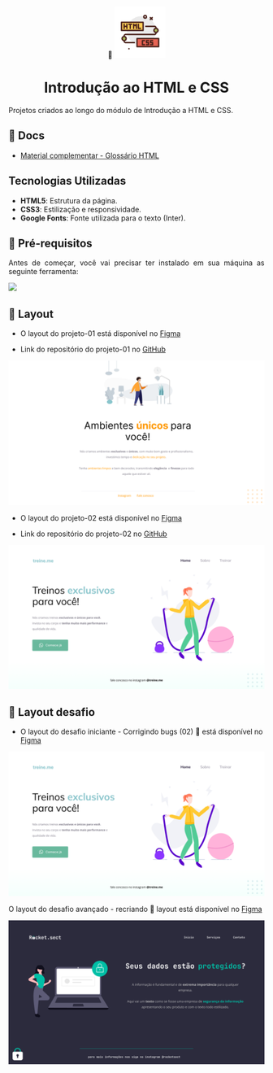 <div align="center">
  <div>
    🔗 <img src="https://github.com/Gelzieny/formacao-explorer/blob/main/html_introduction/image/image.png?raw=true" alt="Logo do html e css" width="100px"/> 
  </div>
  <h1>Introdução ao HTML e CSS</h1>
</div>

<p align="justify">Projetos criados ao longo do módulo de Introdução a HTML e CSS.</p>

## 📜 Docs

- [Material complementar - Glossário HTML](https://efficient-sloth-d85.notion.site/Principais-elementos-HTML-da8b750fee5b49f2923fdc35b1c921fc)

## Tecnologias Utilizadas

- **HTML5**: Estrutura da página.
- **CSS3**: Estilização e responsividade.
- **Google Fonts**: Fonte utilizada para o texto (Inter).

## 🚀 Pré-requisitos

<p align="justify">Antes de começar, você vai precisar ter instalado em sua máquina as seguinte ferramenta:</p>

<a href="https://skillicons.dev">
  <img src="https://skillicons.dev/icons?i=vscode,figma,git" />
</a>

## 🎨 Layout

- O layout do projeto-01 está disponível no [Figma](<https://www.figma.com/design/rp0GFhl0dH7EFaQVPXxp5w/Explorer---Projeto-01-(Copy)?node-id=0-1&node-type=canvas&t=e4RDknBfVS0xL7Lp-0>)

- Link do repositório do projeto-01 no [GitHub](<https://github.com/Gelzieny/formacao-explorer/tree/main/html_introduction/projetos/projeto-01>)

<img alt="Projeto 01" title="#Projeto1" src="https://github.com/Gelzieny/formacao-explorer/blob/main/html_introduction/image/Projeto%2001.png?raw=true" >

- O layout do projeto-02 está disponível no [Figma](<https://www.figma.com/design/ui2t2HLINDEbfKY2yE711Q/Explorer---Projeto-02-(Copy)?node-id=1-5&node-type=frame&t=e0tR8T2G3EPsNdjm-0>)

- Link do repositório do projeto-02 no [GitHub](<https://github.com/Gelzieny/formacao-explorer/tree/main/html_introduction/projetos/projeto-02>)


<img alt="Projeto 02" title="#Projeto2" src="https://github.com/Gelzieny/formacao-explorer/blob/main/html_introduction/image/Projeto%2002.png?raw=true" >

## 🎨 Layout desafio

- O layout do desafio iniciante - Corrigindo bugs (02) 👀 está disponível no [Figma](<https://www.figma.com/design/ui2t2HLINDEbfKY2yE711Q/Explorer---Projeto-02-(Copy)?m=auto&t=V4jhFdeSTe941CMe-6>)

<img alt="DEsafio 02" title="#Desafio1" src="https://github.com/Gelzieny/formacao-explorer/blob/main/html_introduction/image/Projeto%2002.png?raw=true" >

O layout do desafio avançado - recriando 👀 layout está disponível no [Figma](<https://www.figma.com/design/s0OWcbciOtWWGQeeXZU1hS/Explorer-(Copy)?m=auto&t=V4jhFdeSTe941CMe-6>)

<img alt="DEsafio 03" title="#Desafio3" src="https://github.com/Gelzieny/formacao-explorer/blob/main/html_introduction/image/Desafio.png?raw=true" >
